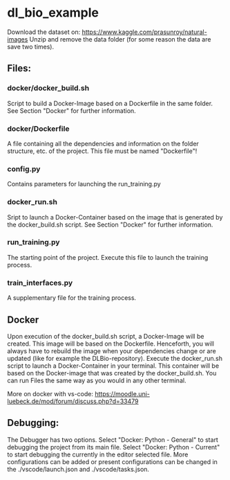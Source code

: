# dl_bio_example

Download the dataset on:
https://www.kaggle.com/prasunroy/natural-images
Unzip and remove the data folder (for some reason the data are save two times).

## Files:

### docker/docker_build.sh

Script to build a Docker-Image based on a Dockerfile in the same folder. See Section
"Docker" for further information.

### docker/Dockerfile

A file containing all the dependencies and information on the folder structure, etc. of 
the project. This file must be named "Dockerfile"!

### config.py

Contains parameters for launching the run_training.py

### docker_run.sh

Sript to launch a Docker-Container based on the image that is generated by the
docker_build.sh script. See Section "Docker" for further information.

### run_training.py

The starting point of the project. Execute this file to launch the training process.

### train_interfaces.py

A supplementary file for the training process.

## Docker

Upon execution of the docker_build.sh script, a Docker-Image will be created. This image
will be based on the Dockerfile. Henceforth, you will always have to rebuild the image
when your dependencies change or are updated (like for example the DLBio-repository).
Execute the docker_run.sh script to launch a Docker-Container in your terminal. This
container will be based on the Docker-image that was created by the docker_build.sh.
You can run Files the same way as you would in any other terminal.

More on docker with vs-code:
https://moodle.uni-luebeck.de/mod/forum/discuss.php?d=33479

## Debugging:

The Debugger has two options. Select "Docker: Python - General" to start debugging the
project from its main file. Select "Docker: Python - Current" to start debugging the
currently in the editor selected file.
More configurations can be added or present configurations can be changed in the
./vscode/launch.json and ./vscode/tasks.json.
